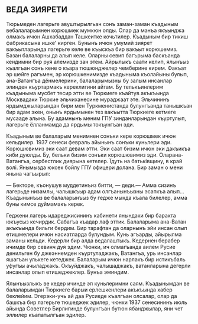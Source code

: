 ## ВЕДА ЗИЯРЕТИ

Тюрьмеден лагерьге авуштырылгьан сонъ заман-заман къадыным вебалаларымнен корюшмек мумкюн олды.
Олар да манъа якъынджа олмакъ ичюн Ашхабаддан Ташкеитке кочьтилер.
Къадыным бир тикиш фабрикасына ишке' кирген.
Бунынъ ичюн умумий зиярет вакъытларында лагерьге келе ве къыскъа бир вакъыт корюшемиз.
Базан балаларны да алып келе.
Оларны севип багърыма баскъанда кендимни бир руя алемизде зан этем.
Айрылыкъ саати келип, ялынъыз къалгъан сонъ кене о къара тюшюнджелер чемберине кирем.
Факъат эр шейге рагъмен, эр корюшкенимизде къадыныма къолайыны булып, ана-Ватангъа дёнмелерини, балаларымызны бу залым инсанлар элинден къуртармакъ кереклигини айтам.
Бу телькъинлерим къадыныма мусбет тесир этти ве Тюркиеге къайтув акъкъында Москвадаки Тюркие эльчиханесине мураджаат эте.
Эльчининъ ярдымджыларындан бири мен Туркменистанда булунгъанда танышкъан бир адам экен, онынъ ярдымынен тез вакъытта Тюркиеге кетмеге мусааде алына.
Бу адамнынъ меним ГПУ зинданларындан къуртулып, лагерьге ёлланмамда да ярдымы токъунгъан эди.

Къадыным ве балаларым менимнен сонъки кере корюшмек ичюн кельдилер.
1937 сенеси февраль айынынъ сонъки куньлери эди.
Корюшювимиз эки саат девам этти.
Эки саат бизим ичюн эки дакъикъа киби дуюлды.
Бу, бельки бизим сонъки корюшювимиз эди.
Оларана-Ватангъа, сербестлик диярына кетелер.
Їдуть на батьківщину, в край волі.
Янымызда юксек бойлу ГПУ офицери долана.
Бир заман о мени янына чагъырып:

— Бекторе, къонушув муддетинъиз битти, — деди.— Амма сизинъ лагерьде низамлы, чалышкъыр адам олгъанынъызны эсапкъа алып...
Къадынынъыз ве балаларынъыз бу гедже мында къала билелер, амма буны кимсе дуймамакъ керек.

Геджени лагерь идареджисининъ кабинети янындаки бир баракта юкъусыз кечирдик.
Сабагъа къадар лаф эттик.
Балаларыма ана-Ватан акъкъында бильги бердим.
Бир тарафтан да оларнынъ эйи инсан олып етишмелери ичюн насиатларда булундым.
Кунь агъарды, айырылма заманы кельди.
Кедерли бир алда ведалаштыкъ.
Кедернен берабер ичимде бир севинч дуя эдим.
Чюнки, ич олмагъанда аилем Русие денильген бу джеэннемден къуртуладжакъ, Ватангъа, урь инсанлар яшагъан улькеге кетеджек.
Балаларым ичюн нарлакъ бир истикъбаль уфугъы ачыладжакъ.
Окъуйджакъ, чалышаджакъ, ватанларына дегерли инсанлар олып етишеджеклер.
Бунъа эминдим.

Ялынъызлыкъ ве кедер ичинде эп куньлеримни саям.
Къадынымдан ве балаларымдан Тюркиеге барыи ерлешкенлери акъкъында хабер беклейим.
Эгерэки-учь ай даа Русиеде къалгъан олсалар, олар да башкъа бир лагерьге тюшеджек эдилер, чюнки 1937 сенесининъ июль айында Советлер Бирлигинде булунгъан бутюн ябанджылар, яни чет эллилер къапатылгъан эдилер.
